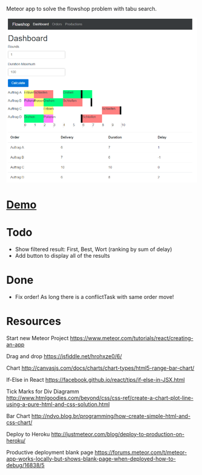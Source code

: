 Meteor app to solve the flowshop problem with tabu search.

![](https://raw.githubusercontent.com/janikvonrotz/flowshop/master/Screenshot.png)

# [Demo](https://jobshopdemo.herokuapp.com/)

# Todo

* Show filtered result: First, Best, Wort (ranking by sum of delay)
* Add button to display all of the results

# Done

* Fix order! As long  there is a conflictTask with same order move!

# Resources

Start new Meteor Project
https://www.meteor.com/tutorials/react/creating-an-app

Drag and drop
https://jsfiddle.net/hrohxze0/6/

Chart
http://canvasjs.com/docs/charts/chart-types/html5-range-bar-chart/

If-Else in React
https://facebook.github.io/react/tips/if-else-in-JSX.html

Tick Marks for Div Diagramm
http://www.htmlgoodies.com/beyond/css/css-ref/create-a-chart-plot-line-using-a-pure-html-and-css-solution.html

Bar Chart
http://ndvo.blog.br/programming/how-create-simple-html-and-css-chart/

Deploy to Heroku
http://justmeteor.com/blog/deploy-to-production-on-heroku/

Productive deployment blank page
https://forums.meteor.com/t/meteor-app-works-locally-but-shows-blank-page-when-deployed-how-to-debug/16838/5
